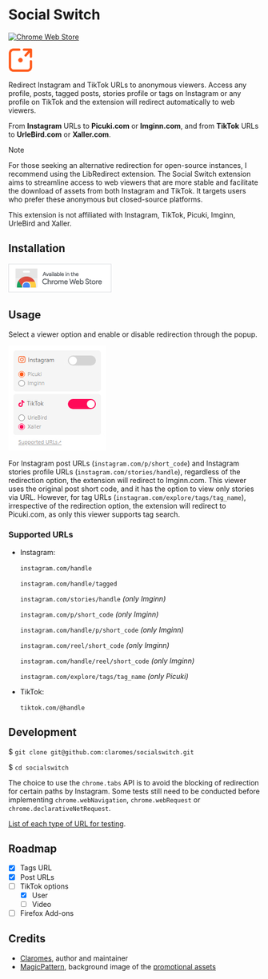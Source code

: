 # Social Switch

[![Chrome Web Store](https://img.shields.io/chrome-web-store/v/elmbjjhgiifenlhffpjcjfkjmilbbfki)](https://chrome.google.com/webstore/detail/social-switch/elmbjjhgiifenlhffpjcjfkjmilbbfki)

![Social Switch](icons/icon48.png "Social Switch")

Redirect Instagram and TikTok URLs to anonymous viewers. Access any profile, posts, tagged posts, stories profile or tags on Instagram or any profile on TikTok and the extension will redirect automatically to web viewers.

From **Instagram** URLs to **Picuki.com** or **Imginn.com**, and from **TikTok** URLs to **UrleBird.com** or **Xaller.com**.

> [!NOTE]
> For those seeking an alternative redirection for open-source instances, I recommend using the LibRedirect extension. The Social Switch extension aims to streamline access to web viewers that are more stable and facilitate the download of assets from both Instagram and TikTok. It targets users who prefer these anonymous but closed-source platforms.
>
> This extension is not affiliated with Instagram, TikTok, Picuki, Imginn, UrleBird and Xaller.

## Installation

[![Install from Chrome Web Store](assets/cws_badge.png "Install from Chrome Web Store")](https://chrome.google.com/webstore/detail/social-switch/elmbjjhgiifenlhffpjcjfkjmilbbfki)

## Usage

Select a viewer option and enable or disable redirection through the popup.

![Social Switch Popup](assets/popup.jpg "Social Switch Popup")

For Instagram post URLs (`instagram.com/p/short_code`) and Instagram stories profile URLs (`instagram.com/stories/handle`), regardless of the redirection option, the extension will redirect to Imginn.com. This viewer uses the original post short code, and it has the option to view only stories via URL. However, for tag URLs (`instagram.com/explore/tags/tag_name`), irrespective of the redirection option, the extension will redirect to Picuki.com, as only this viewer supports tag search.

### Supported URLs

- Instagram:

  `instagram.com/handle`

  `instagram.com/handle/tagged`

  `instagram.com/stories/handle` *(only Imginn)*

  `instagram.com/p/short_code` *(only Imginn)*

  `instagram.com/handle/p/short_code` *(only Imginn)*

  `instagram.com/reel/short_code` *(only Imginn)*

  `instagram.com/handle/reel/short_code` *(only Imginn)*

  `instagram.com/explore/tags/tag_name` *(only Picuki)*

- TikTok:

  `tiktok.com/@handle`

## Development

$ `git clone git@github.com:claromes/socialswitch.git`

$ `cd socialswitch`

The choice to use the `chrome.tabs` API is to avoid the blocking of redirection for certain paths by Instagram. Some tests still need to be conducted before implementing `chrome.webNavigation`, `chrome.webRequest` or `chrome.declarativeNetRequest`.

[List of each type of URL for testing](urls.md).

## Roadmap

- [x] Tags URL
- [x] Post URLs
- [ ] TikTok options
  - [x] User
  - [ ] Video
- [ ] Firefox Add-ons

## Credits

- [Claromes](https://claromes.com), author and maintainer
- [MagicPattern](https://unsplash.com/@magicpattern), background image of the [promotional assets](assets)
